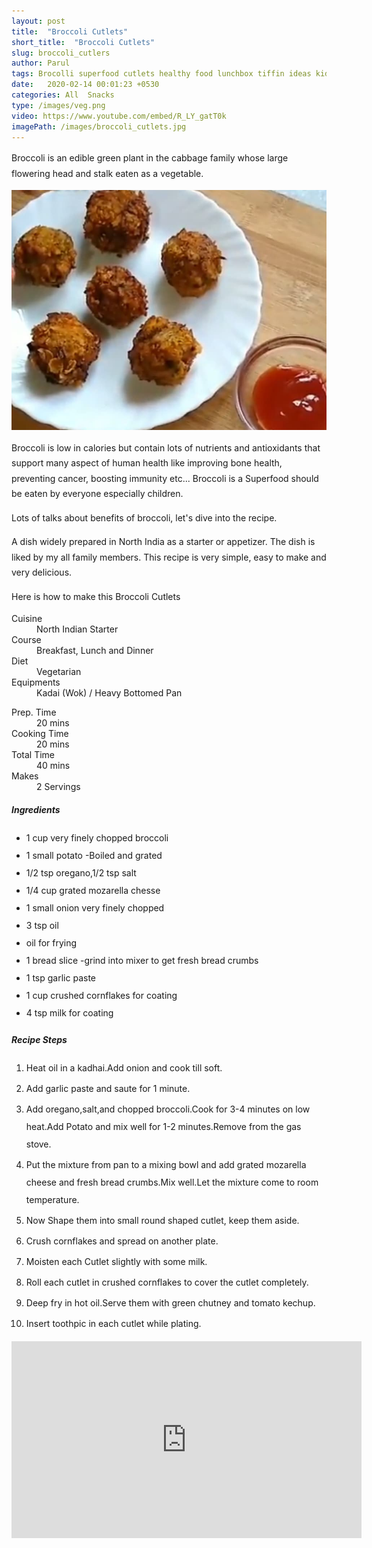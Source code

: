 ```yaml
---
layout: post
title:  "Broccoli Cutlets"
short_title:  "Broccoli Cutlets"
slug: broccoli_cutlers
author: Parul
tags: Brocolli superfood cutlets healthy food lunchbox tiffin ideas kids teatime snack eveningsnack vegetable vegetarian vegan cooking eating snack tea breakfast recipe
date:   2020-02-14 00:01:23 +0530
categories: All  Snacks
type: /images/veg.png
video: https://www.youtube.com/embed/R_LY_gatT0k
imagePath: /images/broccoli_cutlets.jpg
---
```

<p class="text-justify" style="line-height: 175%;">
Broccoli is an edible green plant in the cabbage family whose large flowering head and stalk eaten as a vegetable.
</p>

<div class="row">
    <div class="col-md-12"><img src="../images/broccoli_cutlets.jpg" alt="" class="rounded img-fluid mb-2"></div>
</div>

<p class="text-justify" style="line-height: 175%;">
Broccoli is low in calories but contain lots of nutrients and antioxidants that support many aspect of human health like improving bone health, preventing cancer, boosting immunity etc... Broccoli is a Superfood should be eaten by everyone especially children.
</p>

<p class="text-justify" style="line-height: 175%;">
Lots of talks about benefits of broccoli, let's dive into the recipe.
</p>

<p class="text-justify" style="line-height: 175%;">
A dish widely prepared in North India as a starter or appetizer. The dish is liked by my all family members. This recipe is very simple, easy to make and very delicious.
</p>

<p class="text-justify" style="line-height: 175%;">
Here is how to make this Broccoli Cutlets
</p>

<div class="row">
    <div class="col-md-6">
        <dl class="row">
            <dt class="col-sm-4">Cuisine</dt><dd class="col-sm-7">North Indian Starter</dd>
            <dt class="col-sm-4">Course</dt><dd class="col-sm-7">Breakfast, Lunch and Dinner</dd>
            <dt class="col-sm-4">Diet</dt><dd class="col-sm-7">Vegetarian</dd>
            <dt class="col-sm-4">Equipments</dt><dd class="col-sm-7">Kadai (Wok) / Heavy Bottomed Pan</dd>
        </dl>
    </div>
    <div class="col-md-6">
        <dl class="row">
            <dt class="col-sm-5">Prep. Time</dt><dd class="col-sm-7">20 mins</dd>
            <dt class="col-sm-5">Cooking Time</dt><dd class="col-sm-7">20 mins</dd>
            <dt class="col-sm-5">Total Time</dt><dd class="col-sm-7">40 mins</dd>
            <dt class="col-sm-5">Makes</dt><dd class="col-sm-7">2 Servings</dd>
        </dl>
    </div>
</div>

<div class="recipe-section-divider"></div>
<div class="row" id="ingredients">
    <div class="col-md-12"><h5 class="font-weight-bold">Ingredients</h5></div>
</div> 
<div class="row">
    <div class="col-md-12">
        <ul style="line-height: 200%">
            <li>1 cup very finely chopped broccoli</li>
            <li>1 small potato -Boiled and grated</li>
            <li>1/2 tsp oregano,1/2  tsp salt</li>
            <li>1/4 cup grated mozarella chesse</li>
            <li>1 small onion very finely chopped</li>
            <li>3 tsp oil</li>
            <li>oil for frying</li>
            <li>1 bread slice -grind into mixer to get fresh bread crumbs</li>
            <li>1 tsp garlic paste</li>
            <li>1 cup crushed cornflakes for coating</li>
            <li>4 tsp milk for coating</li>
        </ul>
    </div>
</div>

<div class="recipe-section-divider"></div>
<div class="row" id="recipe">
    <div class="col-md-12"><h5 class="font-weight-bold">Recipe Steps</h5></div>
</div>
<div class="row">
    <div class="col-md-12">
        <ol class="text-justify" style="line-height: 200%">
            <li style="margin-bottom:5px;">Heat oil in a kadhai.Add onion and cook till soft.</li>
            <li style="margin-bottom:5px;">Add garlic paste and saute for 1 minute.</li>
            <li style="margin-bottom:5px;">Add oregano,salt,and  chopped broccoli.Cook for 3-4 minutes on low heat.Add Potato and mix well for 1-2 minutes.Remove from the gas stove.</li>
            <li style="margin-bottom:5px;">Put the mixture from pan to a mixing bowl and add  grated mozarella cheese and fresh bread crumbs.Mix well.Let the mixture come to room temperature.</li>
            <li style="margin-bottom:5px;">Now Shape them into small  round shaped cutlet, keep them aside.</li>
            <li style="margin-bottom:5px;">Crush cornflakes and spread on another plate.</li>
            <li style="margin-bottom:5px;">Moisten each Cutlet slightly with some milk.</li>
            <li style="margin-bottom:5px;">Roll each cutlet  in crushed cornflakes to cover the cutlet completely.</li>
            <li style="margin-bottom:5px;">Deep fry in hot oil.Serve them with green chutney and tomato kechup.</li>
            <li style="margin-bottom:5px;">Insert toothpic in each cutlet while plating.</li>
        </ol>
    </div>
</div>
<div class="row" id="video">
    <div class="col-md-12">
        <div class="embed-responsive embed-responsive-16by9">
            <iframe width="560" height="315" src="https://www.youtube.com/embed/R_LY_gatT0k" frameborder="0" allow="accelerometer; autoplay; encrypted-media; gyroscope; picture-in-picture" allowfullscreen></iframe>
        </div>
    </div>
</div>
<br>